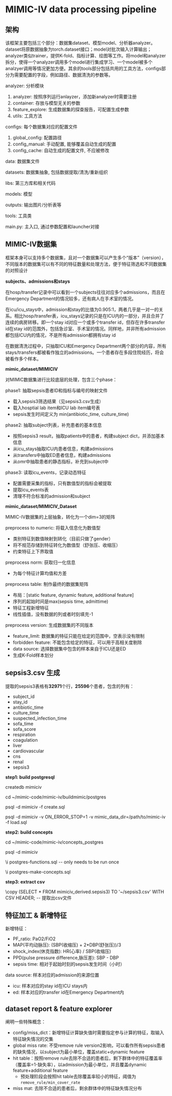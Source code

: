 # MIMIC-IV data processing pipeline

## 架构

该框架主要包括三个部分：数据集dataset、模型model、分析器analyzer。dataset将原数据抽象为torch.dataset接口；model对批次输入计算输出；analyzer类似trainer，提供K-fold、指标计算、绘图等工作。将model和analyzer拆分，使得一个analyzer调用多个model进行集成学习、一个model被多个analzyer调用等情况更加方便。其余的tools部分包括共用的工具方法，configs部分为需要配置的字段，例如路径、数据清洗的参数等。

analyzer: 分析模块
1. analyzer: 按照序列运行anlayzer，添加新analyzer时需要注册
2. container: 存放与模型无关的参数
3. feature_explore: 生成数据集的探查报告，可配置生成参数
3. utils: 工具方法

configs: 每个数据集对应的配置文件
1. global_config: 配置路径
2. config_manual: 手动配置, 能够覆盖自动生成的配置
3. config_cache: 自动生成的配置文件, 不应被修改

data: 数据集文件

datasets: 数据集抽象, 包括数据提取/清洗/重新组织

libs: 第三方库和相关代码

models: 模型

outputs: 输出图片/分析表等

tools: 工具类

main.py: 主入口, 通过参数配置和launcher对接

## MIMIC-IV数据集

框架本身可以支持多个数据集，且对一个数据集可以产生多个“版本”（version），不同版本的数据集可以有不同的特征数量和处理方法，便于特征筛选和不同数据集的对照设计

**subjects、admissions和stays**

在hosp/transfer记录中可以看到一个subjects往往对应多个admissions，而且在Emergency Department的情况较多，还有病人在手术室的情况。

在icu/icu_stays中，admission和stay的比值为0.905:1，两者几乎是一对一的关系。相比hosp/transfer表，icu_stays记录的只是在ICU内的一部分，并且合并了连续的病房转移。即一个stay id对应一个或多个transfer id，但存在许多transfer id在stay id的范围外，包括急诊室、手术室的情况。同样地，并非所有admission都包括ICU内的情况，不是所有admission都拥有stay id

在数据清洗过程中，只抽取ICU和Emergency Department两个部分的内容，所有stays/transfers都被看作独立的admissions。一个患者存在多段住院经历，将会被看作多个样本。

**mimic_dataset/MIMICIV**

对MIMIC数据集进行比较底层的处理，包含三个phase：

phase1: 抽取sepsis患者ID和指标与编号的映射文件
- 载入sepsis3筛选结果（见sepsis3.csv生成）
- 载入hosptial lab item和ICU lab item编号表
- sepsis发生时间定义为 min(antibiotic_time, culture_time)

phase2: 抽取subject列表，补充患者的基本信息
- 按照sepsis3 result，抽取patients中的患者，构建subject dict，并添加基本信息
- 从icu_stays抽取ICU内患者信息，构建admissions
- 从transfers中抽取ED患者信息，构建admissions
- 从omr中抽取患者的静态指标，补充到subject中

phase3: 读取icu_events，记录动态特征
- 配置需要采集的指标，只有数值型的指标会被提取
- 提取icu_events表
- 清理不符合标准的admission和subject

**mimic_dataset/MIMICIV_Dataset**

MIMIC-IV数据集的上层抽象，转化为一个dim=3的矩阵

preprocess to numeric: 将载入信息化为数值型
- 类别特征到数值映射到转化（目前只做了gender）
- 将不规范存储到特征转化为数值型（舒张压、收缩压）
- 约束特征上下界取值

preprocess norm: 获取归一化信息
- 为每个特征计算均值和方差

preprocess table: 制作最终的数据集矩阵
- 布局：[static feature, dynamic feature, additional feature]
- 序列的起始时间是max(sepsis time, admittime)
- 特征工程新增特征
- 线性插值，没有数据的列或者时刻填充-1

preprocess version: 生成数据集的不同版本
- feature_limit: 数据集的特征只能在给定的范围中，空表示没有限制
- forbidden feature: 不能包含给定的特征，可以用于高相关度剔除
- data source: 选择数据集中包含的样本来自于ICU还是ED
- 生成K-Fold样本划分

## sepsis3.csv 生成

提取的sepsis3表格有**32971**个行，**25596**个患者，包含的列有：
- subject_id
- stay_id
- antibiotic_time
- culture_time
- suspected_infection_time
- sofa_time
- sofa_score
- respiration
- coagulation
- liver
- cardiovascular
- cns
- renal
- sepsis3

**step1: build postgresql**

createdb mimiciv

cd ~/mimic-code/mimic-iv/buildmimic/postgres

psql -d mimiciv -f create.sql

psql -d mimiciv -v ON_ERROR_STOP=1 -v mimic_data_dir=/path/to/mimic-iv -f load.sql

**step2: build concepts**

cd ~/mimic-code/mimic-iv/concepts_postgres

psql -d mimiciv

\i postgres-functions.sql -- only needs to be run once

\i postgres-make-concepts.sql
 
**step3: extract csv**

\copy (SELECT * FROM mimiciv_derived.sepsis3) TO '~/sepsis3.csv' WITH CSV HEADER; -- 提取出csv文件

## 特征加工 & 新增特征

新增特征：
- PF_ratio: PaO2/FiO2
- MAP(平均动脉压): (SBP(收缩压) + 2*DBP(舒张压))/3
- shock_index(休克指数): HR(心率) / SBP(收缩压)
- PPD(pulse pressure difference,脉压差): SBP - DBP
- sepsis time: 相对于起始时刻的sepsis发生时间（小时）

data source: 样本对应的admission的来源位置
- icu: 样本对应的stay id在ICU stays内
- ed: 样本对应的transfer id在Emergency Department内

## dataset report & feature explorer

阐明一些特殊概念：
- config/miss_dict：新增特征计算缺失值时需要指定参与计算的特征，取输入特征缺失情况的交集
- global miss rate: 不受remove rule version2影响，可以看作所有sepsis患者的缺失情况，以subject为最小单位，覆盖static+dynamic feature
- hit table：按照remove rule去除不合适的患者后，剩下群体中的特征覆盖率（覆盖率=1-缺失率），以admission为最小单位，并且覆盖dynamic feature+additional feature
    - 预处理阶段会按照hit table去除覆盖率较小的特征，阈值为`remove_rule/min_cover_rate`
- miss mat: 去除不合适的患者后，剩余群体中的特征缺失情况分布

